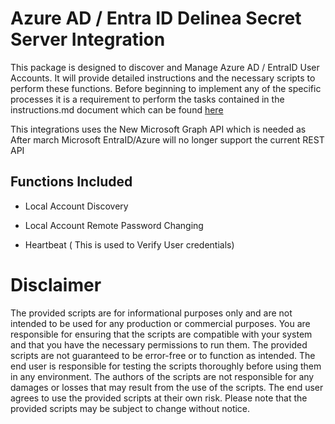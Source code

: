 # Azure AD / Entra ID Delinea Secret Server Integration

  

This package is designed to discover and Manage Azure AD / EntraID User Accounts. It will provide detailed instructions and the necessary scripts to perform these functions. Before beginning to implement any of the specific processes it is a requirement to perform the tasks contained in the instructions.md document which can be found [here](./Instructions.md)

  

This integrations uses the New Microsoft Graph API which is needed as After march Microsoft EntraID/Azure will no longer support the current REST API

  

## Functions Included

  

- Local Account Discovery

- Local Account Remote Password Changing

- Heartbeat ( This is used to Verify User credentials)

  

# Disclaimer

  

The provided scripts are for informational purposes only and are not intended to be used for any production or commercial purposes. You are responsible for ensuring that the scripts are compatible with your system and that you have the necessary permissions to run them. The provided scripts are not guaranteed to be error-free or to function as intended. The end user is responsible for testing the scripts thoroughly before using them in any environment. The authors of the scripts are not responsible for any damages or losses that may result from the use of the scripts. The end user agrees to use the provided scripts at their own risk. Please note that the provided scripts may be subject to change without notice.